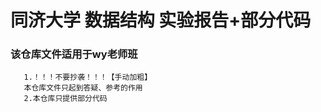 # 同济大学 数据结构 实验报告+部分代码
###  该仓库文件适用于wy老师班

       1.！！！不要抄袭！！！【手动加粗】
       本仓库文件只起到答疑、参考的作用
       2.本仓库只提供部分代码
